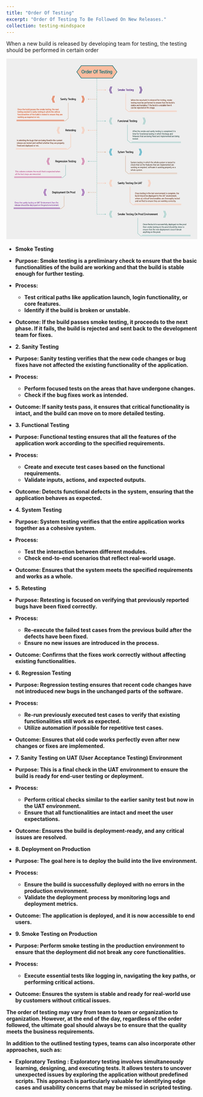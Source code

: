 ```yaml
---
title: "Order Of Testing"
excerpt: "Order Of Testing To Be Followed On New Releases."
collection: testing-mindspace
---
```


When a new build is released by developing team for testing, the testing should be performed in certain order 

<img src='/images/order-of-testing.jpg'>


* <b>Smoke Testing
* Purpose: Smoke testing is a preliminary check to ensure that the basic functionalities of the build are working and that the build is stable enough for further testing.
* Process:
    * Test critical paths like application launch, login functionality, or core features.
    * Identify if the build is broken or unstable.
* Outcome: If the build passes smoke testing, it proceeds to the next phase. If it fails, the build is rejected and sent back to the development team for fixes.

* <b>2. Sanity Testing
* Purpose: Sanity testing verifies that the new code changes or bug fixes have not affected the existing functionality of the application.
* Process:
    * Perform focused tests on the areas that have undergone changes.
    * Check if the bug fixes work as intended.
* Outcome: If sanity tests pass, it ensures that critical functionality is intact, and the build can move on to more detailed testing.

* <b>3. Functional Testing
* Purpose: Functional testing ensures that all the features of the application work according to the specified requirements.
* Process:
    * Create and execute test cases based on the functional requirements.
    * Validate inputs, actions, and expected outputs.
* Outcome: Detects functional defects in the system, ensuring that the application behaves as expected.

* <b>4. System Testing
* Purpose: System testing verifies that the entire application works together as a cohesive system.
* Process:
    * Test the interaction between different modules.
    * Check end-to-end scenarios that reflect real-world usage.
* Outcome: Ensures that the system meets the specified requirements and works as a whole.

* <b>5. Retesting
* Purpose: Retesting is focused on verifying that previously reported bugs have been fixed correctly.
* Process:
    * Re-execute the failed test cases from the previous build after the defects have been fixed.
    * Ensure no new issues are introduced in the process.
* Outcome: Confirms that the fixes work correctly without affecting existing functionalities.

* <b>6. Regression Testing
* Purpose: Regression testing ensures that recent code changes have not introduced new bugs in the unchanged parts of the software.
* Process:
    * Re-run previously executed test cases to verify that existing functionalities still work as expected.
    * Utilize automation if possible for repetitive test cases.
* Outcome: Ensures that old code works perfectly even after new changes or fixes are implemented.

* <b>7. Sanity Testing on UAT (User Acceptance Testing) Environment
* Purpose: This is a final check in the UAT environment to ensure the build is ready for end-user testing or deployment.
* Process:
    * Perform critical checks similar to the earlier sanity test but now in the UAT environment.
    * Ensure that all functionalities are intact and meet the user expectations.
* Outcome: Ensures the build is deployment-ready, and any critical issues are resolved.

* <b>8. Deployment on Production
* Purpose: The goal here is to deploy the build into the live environment.
* Process:
    * Ensure the build is successfully deployed with no errors in the production environment.
    * Validate the deployment process by monitoring logs and deployment metrics.
* Outcome: The application is deployed, and it is now accessible to end users.

* <b>9. Smoke Testing on Production
* Purpose: Perform smoke testing in the production environment to ensure that the deployment did not break any core functionalities.
* Process:
    * Execute essential tests like logging in, navigating the key paths, or performing critical actions.
* Outcome: Ensures the system is stable and ready for real-world use by customers without critical issues.


The order of testing may vary from team to team or organization to organization. However, at the end of the day, regardless of the order followed, the ultimate goal should always be to ensure that the quality meets the business requirements.

In addition to the outlined testing types, teams can also incorporate other approaches, such as:

* <b>Exploratory Testing :</b>  Exploratory testing involves simultaneously learning, designing, and executing tests. It allows testers to uncover unexpected issues by exploring the application without predefined scripts. This approach is particularly valuable for identifying edge cases and usability concerns that may be missed in scripted testing.